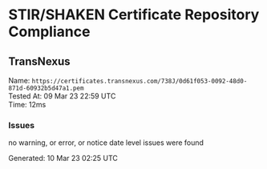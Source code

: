 # STIR/SHAKEN Certificate Repository Compliance

## TransNexus

Name: `https://certificates.transnexus.com/738J/0d61f053-0092-48d0-871d-60932b5d47a1.pem`\
Tested At: 09 Mar 23 22:59 UTC\
Time: 12ms

### Issues

no warning, or error, or notice date level issues were found

Generated: 10 Mar 23 02:25 UTC